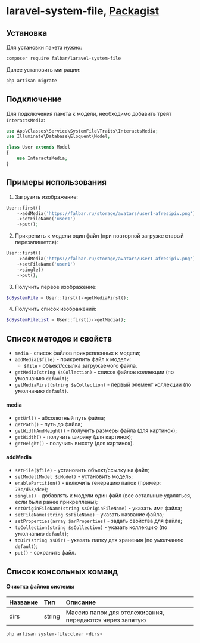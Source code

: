 # laravel-system-file, [Packagist](https://packagist.org/packages/falbar/laravel-system-file)

## Установка

Для установки пакета нужно:

```bash
composer require falbar/laravel-system-file
```

Далее установить миграции:

```bash
php artisan migrate
```

## Подключение

Для подключения пакета к модели, необходимо добавить трейт `InteractsMedia`:

```php
use App\Classes\Service\SystemFile\Traits\InteractsMedia;
use Illuminate\Database\Eloquent\Model;

class User extends Model
{
    use InteractsMedia;
}
```

## Примеры использования

1. Загрузить изображение:

```php
User::first()
    ->addMedia('https://falbar.ru/storage/avatars/user1-afresipiv.png')
    ->setFileName('user1')
    ->put();
```

2. Прикрепить к модели один файл (при повторной загрузке старый перезапишется):

```php
User::first()
    ->addMedia('https://falbar.ru/storage/avatars/user1-afresipiv.png')
    ->setFileName('user1')
    ->single()
    ->put();
```

3. Получить первое изображение:

```php
$oSystemFile = User::first()->getMediaFirst();
```

4. Получить список изображений:

```php
$oSystemFileList = User::first()->getMedia();
```

## Список методов и свойств

* `media` - список файлов прикрепленных к модели;
* `addMedia($file)` - прикрепить файл к модели:
    * `$file` - объект/ссылка загружаемого файла.
* `getMedia(string $sCollection)` - список файлов коллекции (по умолчанию `default`);
* `getMediaFirst(string $sCollection)` - первый элемент коллекции (по умолчанию `default`).

#### media

* `getUrl()` - абсолютный путь файла;
* `getPath()` - путь до файла;
* `getWidthAndHeight()` - получить размеры файла (для картинок);
* `getWidth()` - получить ширину (для картинок);
* `getHeight()` - получить высоту (для картинок).

#### addMedia

* `setFile($file)` - установить объект/ссылку на файл;
* `setModel(Model $oModel)` - установить модель;
* `enablePartition()` - включить генерацию папок (пример: `73c/d53/dce`);
* `single()` - добавлять к модели один файл (все остальные удаляться, если были ранее прикреплены);
* `setOriginFileName(string $sOriginFileName)` - указать имя файла;
* `setFileName(string $sFileName)` - указать название файла;
* `setProperties(array $arProperties)` - задать свойства для файла;
* `toCollection(string $sCollection)` - указать коллекцию (по умолчанию `default`);
* `toDir(string $sDir)` - указать папку для хранения (по умолчанию `default`);
* `put()` - сохранить файл.

## Список консольных команд

#### Очистка файлов системы

 Название | Тип | Описание
:-------|:-------|:-------
dirs | string | Массив папок для отслеживания, передаются через запятую

```bash
php artisan system-file:clear <dirs>
```
